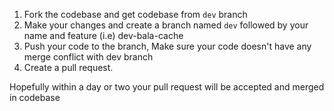 1. Fork the codebase and get codebase from `dev` branch
2. Make your changes and create a branch named `dev` followed by your name and feature (i.e) dev-bala-cache
3. Push your code to the branch, Make sure your code doesn't have any merge conflict with dev branch
4. Create a pull request. 

Hopefully within a day or two your pull request will be accepted and merged in codebase
